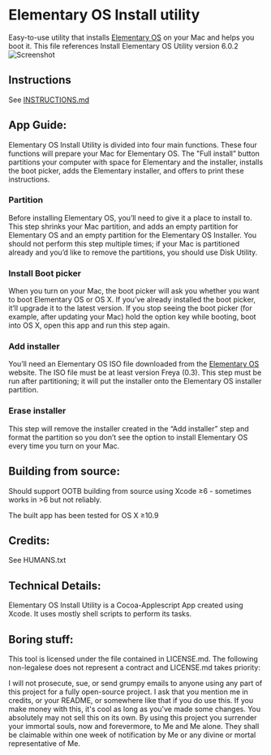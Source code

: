 # Elementary OS Install utility

Easy-to-use utility that installs [Elementary OS](http://elementaryos.org) on your Mac and helps you boot it.
This file references Install Elementary OS Utility version 6.0.2
![Screenshot](http://f.cl.ly/items/393Y071E1W1G3z0s190M/Screen%20Shot%202014-09-04%20at%203.54.11%20PM.png)
## Instructions
See [INSTRUCTIONS.md](INSTRUCTIONS.md)
## App Guide:

Elementary OS Install Utility is divided into four main functions. These
four functions will prepare your Mac for Elementary OS. The "Full
install” button partitions your computer with space for Elementary and
the installer, installs the boot picker, adds the Elementary installer,
and offers to print these instructions.

### Partition

Before installing Elementary OS, you’ll need to give it a place to
install to. This step shrinks your Mac partition, and adds an empty
partition for Elementary OS and an empty partition for the Elementary OS
Installer. You should not perform this step multiple times; if your Mac
is partitioned already and you’d like to remove the partitions, you
should use Disk Utility.

### Install Boot picker

When you turn on your Mac, the boot picker will ask you whether you want
to boot Elementary OS or OS X. If you’ve already installed the boot
picker, it’ll upgrade it to the latest version. If you stop seeing the
boot picker (for example, after updating your Mac) hold the option key
while booting, boot into OS X, open this app and run this step again.

### Add installer

You’ll need an Elementary OS ISO file downloaded from the [Elementary
OS](http://elementaryos.org) website. The ISO file must be at least version Freya (0.3). This
step must be run after partitioning; it will put the installer onto the
Elementary OS installer partition.

### Erase installer

This step will remove the installer created in the “Add installer” step
and format the partition so you don’t see the option to install
Elementary OS every time you turn on your Mac.

## Building from source:

Should support OOTB building from source using Xcode ≥6 - sometimes works in >6 but not reliably.

The built app has been tested for OS X ≥10.9

## Credits:

See HUMANS.txt

## Technical Details:

Elementary OS Install Utility is a Cocoa-Applescript App created using
Xcode. It uses mostly shell scripts to perform its tasks.

## Boring stuff:

This tool is licensed under the file contained in LICENSE.md. The
following non-legalese does not represent a contract and LICENSE.md
takes priority:

I will not prosecute, sue, or send grumpy emails to anyone using any
part of this project for a fully open-source project. I ask that you
mention me in credits, or your README, or somewhere like that if you do
use this. If you make money with this, it's cool as long as you've made
some changes. You absolutely may not sell this on its own. By using this
project you surrender your immortal souls, now and forevermore, to Me
and Me alone. They shall be claimable within one week of notification by
Me or any divine or mortal representative of Me.